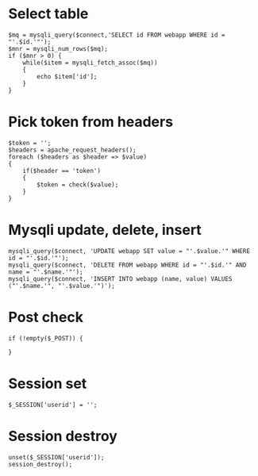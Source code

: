 # Select table
```
$mq = mysqli_query($connect,'SELECT id FROM webapp WHERE id = "'.$id.'"');
$mnr = mysqli_num_rows($mq);
if ($mnr > 0) {
	while($item = mysqli_fetch_assoc($mq))
	{
		echo $item['id'];
	}
}
```
# Pick token from headers
```
$token = '';
$headers = apache_request_headers();
foreach ($headers as $header => $value) 
{
	if($header == 'token')
	{
		$token = check($value);
	}
}
```
# Mysqli update, delete, insert
```
mysqli_query($connect, 'UPDATE webapp SET value = "'.$value.'" WHERE id = "'.$id.'"');
mysqli_query($connect, 'DELETE FROM webapp WHERE id = "'.$id.'" AND name = "'.$name.'"');	
mysqli_query($connect, 'INSERT INTO webapp (name, value) VALUES ("'.$name.'", "'.$value.'")');
```
# Post check
```
if (!empty($_POST)) {
	
}
```
# Session set
```
$_SESSION['userid'] = '';
```
# Session destroy
```
unset($_SESSION['userid']);
session_destroy();
```
